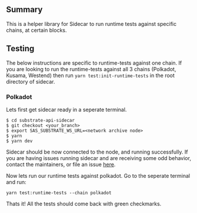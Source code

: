 ## Summary

This is a helper library for Sidecar to run runtime tests against specific chains, at certain blocks. 

## Testing

The below instructions are specific to runtime-tests against one chain. 
If you are looking to run the runtime-tests against all 3 chains (Polkadot, Kusama, Westend) then run `yarn test:init-runtime-tests` in 
the root directory of sidecar.

### Polkadot 

Lets first get sidecar ready in a seperate terminal.

```
$ cd substrate-api-sidecar
$ git checkout <your_branch>
$ export SAS_SUBSTRATE_WS_URL=<network archive node>
$ yarn
$ yarn dev
```

Sidecar should be now connected to the node, and running successfully. If you are having issues running sidecar and are receiving some odd behavior, contact the maintainers, or file an issue [here](https://github.com/paritytech/substrate-api-sidecar/issues).

Now lets run our runtime tests against polkadot. Go to the seperate terminal and run:

`yarn test:runtime-tests --chain polkadot`

Thats it! 
All the tests should come back with green checkmarks.
